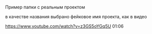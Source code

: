 Пример папки с реальным проектом 

в качестве названия выбрано фейковое имя проекта, как в видео

https://www.youtube.com/watch?v=z3GS5oYGq5U 01:06
